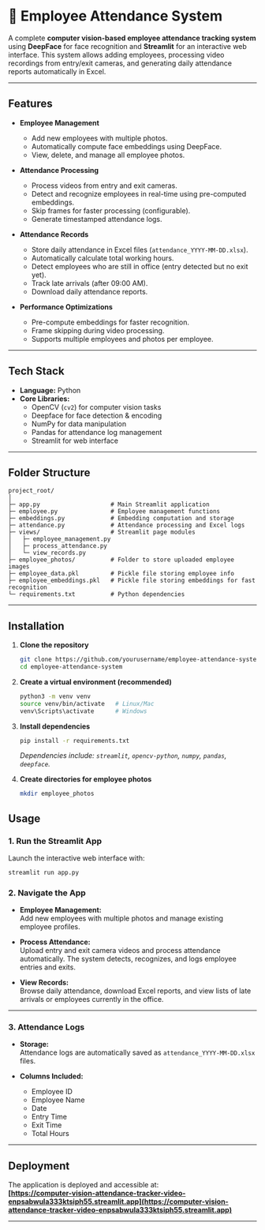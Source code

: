 # 🏢 Employee Attendance System 

A complete **computer vision-based employee attendance tracking system** using **DeepFace** for face recognition and **Streamlit** for an interactive web interface. This system allows adding employees, processing video recordings from entry/exit cameras, and generating daily attendance reports automatically in Excel.

---

## Features

- **Employee Management**
  - Add new employees with multiple photos.
  - Automatically compute face embeddings using DeepFace.
  - View, delete, and manage all employee photos.

- **Attendance Processing**
  - Process videos from entry and exit cameras.
  - Detect and recognize employees in real-time using pre-computed embeddings.
  - Skip frames for faster processing (configurable).
  - Generate timestamped attendance logs.

- **Attendance Records**
  - Store daily attendance in Excel files (`attendance_YYYY-MM-DD.xlsx`).
  - Automatically calculate total working hours.
  - Detect employees who are still in office (entry detected but no exit yet).
  - Track late arrivals (after 09:00 AM).
  - Download daily attendance reports.

- **Performance Optimizations**
  - Pre-compute embeddings for faster recognition.
  - Frame skipping during video processing.
  - Supports multiple employees and photos per employee.

---


## Tech Stack

- **Language:** Python
- **Core Libraries:**
  - OpenCV (`cv2`) for computer vision tasks
  - Deepface for face detection & encoding
  - NumPy for data manipulation
  - Pandas for attendance log management
  - Streamlit for web interface


---


## Folder Structure

```
project_root/
│
├─ app.py                    # Main Streamlit application
├─ employee.py               # Employee management functions
├─ embeddings.py             # Embedding computation and storage
├─ attendance.py             # Attendance processing and Excel logs
├─ views/                    # Streamlit page modules
│   ├─ employee_management.py
│   ├─ process_attendance.py
│   └─ view_records.py
├─ employee_photos/          # Folder to store uploaded employee images
├─ employee_data.pkl         # Pickle file storing employee info
├─ employee_embeddings.pkl   # Pickle file storing embeddings for fast recognition
└─ requirements.txt          # Python dependencies
```

---

## Installation

1. **Clone the repository**
   ```bash
   git clone https://github.com/yourusername/employee-attendance-system.git
   cd employee-attendance-system
   ```

2. **Create a virtual environment (recommended)**
   ```bash
   python3 -m venv venv
   source venv/bin/activate   # Linux/Mac
   venv\Scripts\activate      # Windows
   ```

3. **Install dependencies**
   ```bash
   pip install -r requirements.txt
   ```
   _Dependencies include: `streamlit`, `opencv-python`, `numpy`, `pandas`, `deepface`._

4. **Create directories for employee photos**
   ```bash
   mkdir employee_photos
   ```
   
## Usage

### 1. Run the Streamlit App

Launch the interactive web interface with:
```bash
streamlit run app.py
```

### 2. Navigate the App

- **Employee Management:**  
  Add new employees with multiple photos and manage existing employee profiles.

- **Process Attendance:**  
  Upload entry and exit camera videos and process attendance automatically. The system detects, recognizes, and logs employee entries and exits.

- **View Records:**  
  Browse daily attendance, download Excel reports, and view lists of late arrivals or employees currently in the office.

---

### 3. Attendance Logs

- **Storage:**  
  Attendance logs are automatically saved as `attendance_YYYY-MM-DD.xlsx` files.

- **Columns Included:**  
  - Employee ID  
  - Employee Name  
  - Date  
  - Entry Time  
  - Exit Time  
  - Total Hours

---



## Deployment

The application is deployed and accessible at:  
**[https://computer-vision-attendance-tracker-video-enpsabwula333ktsiph55.streamlit.app](https://computer-vision-attendance-tracker-video-enpsabwula333ktsiph55.streamlit.app)**

---
